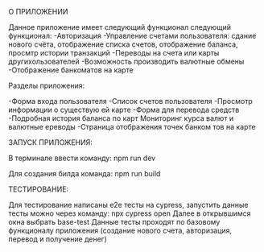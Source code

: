 О ПРИЛОЖЕНИИ

Данное приложение имеет следующий функционал следующий функционал:
-Авторизация
-Управление счетами пользователя: сдание нового счёта, отображение списка
счетов, отображение баланса, просмтр истории транзакций
-Переводы на счета или карты другихользователей
-Возможность производить валютные обмены
-Отображение банкоматов на карте

Разделы приложения:

-Форма входа пользователя
-Список счетов пользователя
-Просмотр информации о существую
ей карте
-Форма для перевода средств
-Подробная история баланса по карт
Мониторинг курса валют и валютные
ереводы
-Страница отображения точек банком тов на карте


ЗАПУСК ПРИЛОЖЕНИЯ:

В терминале ввести команду: npm run dev

Для создания билда команда: npm run build

ТЕСТИРОВАНИЕ:

Для тестирование написаны e2e тесты на cypress, запустить данные тесты можно через команду: npx cypress open
Далее в открывшимся окна выбрать  base-test
Данные тесты проходят по базовому функционалу приложения (создание нового счета, авторизация, перевод и получение денег)
